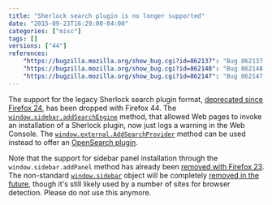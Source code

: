 ```yaml
---
title: "Sherlock search plugin is no longer supported"
date: "2015-09-23T16:29:00-04:00"
categories: ["misc"]
tags: []
versions: ["44"]
references:
    "https://bugzilla.mozilla.org/show_bug.cgi?id=862137": "Bug 862137 - stop supporting Sherlock search engines"
    "https://bugzilla.mozilla.org/show_bug.cgi?id=862148": "Bug 862148 - stop supporting installation of Sherlock plugins from the web"
    "https://bugzilla.mozilla.org/show_bug.cgi?id=862147": "Bug 862147 - drop support for window.sidebar"
---
```

The support for the legacy Sherlock search plugin format, [deprecated since Firefox 24](https://www.fxsitecompat.com/en-US/docs/2013/support-for-sherlock-search-plug-ins-has-been-deprecated/), has been dropped with Firefox 44. The [`window.sidebar.addSearchEngine`](https://developer.mozilla.org/en-US/docs/Adding_search_engines_from_web_pages#Installing_Sherlock_plugins) method, that allowed Web pages to invoke an installation of a Sherlock plugin, now just logs a warning in the Web Console. The [`window.external.AddSearchProvider`](https://developer.mozilla.org/en-US/docs/Adding_search_engines_from_web_pages#Installing_OpenSearch_plugins) method can be used instead to offer an [OpenSearch plugin](https://developer.mozilla.org/en-US/Add-ons/Creating_OpenSearch_plugins_for_Firefox).

Note that the support for sidebar panel installation through the `window.sidebar.addPanel` method has already been [removed with Firefox 23](https://www.fxsitecompat.com/en-US/docs/2013/ability-to-add-a-sidebar-panel-has-been-dropped/). The non-standard [`window.sidebar`](https://developer.mozilla.org/en-US/docs/Web/API/Window/sidebar) object will be completely [removed in the future](https://www.fxsitecompat.com/en-US/docs/2015/window-sidebar-will-be-removed/), though it's still likely used by a number of sites for browser detection. Please do not use this anymore.
